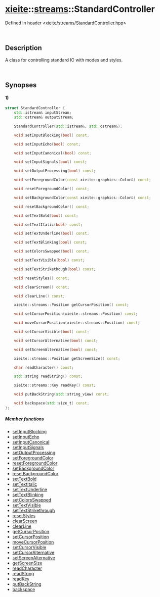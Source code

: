 # [xieite](../../xieite.md)\:\:[streams](../../streams.md)\:\:StandardController
Defined in header [<xieite/streams/StandardController.hpp>](../../include/xieite/streams/StandardController.hpp)

&nbsp;

## Description
A class for controlling standard IO with modes and styles.

&nbsp;

## Synopses
#### 1)
```cpp
struct StandardController {
    std::istream& inputStream;
    std::ostream& outputStream;

    StandardController(std::istream&, std::ostream&);

    void setInputBlocking(bool) const;

    void setInputEcho(bool) const;

    void setInputCanonical(bool) const;

    void setInputSignals(bool) const;

    void setOutputProcessing(bool) const;

    void setForegroundColor(const xieite::graphics::Color&) const;

    void resetForegroundColor() const;

    void setBackgroundColor(const xieite::graphics::Color&) const;

    void resetBackgroundColor() const;

    void setTextBold(bool) const;

    void setTextItalic(bool) const;

    void setTextUnderline(bool) const;

    void setTextBlinking(bool) const;

    void setColorsSwapped(bool) const;

    void setTextVisible(bool) const;

    void setTextStrikethough(bool) const;

    void resetStyles() const;

    void clearScreen() const;

    void clearLine() const;

    xieite::streams::Position getCursorPosition() const;

    void setCursorPosition(xieite::streams::Position) const;

    void moveCursorPosition(xieite::streams::Position) const;

    void setCursorVisible(bool) const;

    void setCursorAlternative(bool) const;

    void setScreenAlternative(bool) const;

    xieite::streams::Position getScreenSize() const;

    char readCharacter() const;

    std::string readString() const;

    xieite::streams::Key readKey() const;

    void putBackString(std::string_view) const;

    void backspace(std::size_t) const;
};
```
##### Member functions
- [setInputBlocking](./StandardController/1/setInputBlocking.md)
- [setInputEcho](./StandardController/1/setInputEcho.md)
- [setInputCanonical](./StandardController/1/setInputCanonical.md)
- [setInputSignals](./StandardController/1/setInputSignals.md)
- [setOutputProcessing](./StandardController/1/setOutputProcessing.md)
- [setForegroundColor](./StandardController/1/setForegroundColor.md)
- [resetForegroundColor](./StandardController/1/resetForegroundColor.md)
- [setBackgroundColor](./StandardController/1/setBackgroundColor.md)
- [resetBackgroundColor](./StandardController/1/resetBackgroundColor.md)
- [setTextBold](./StandardController/1/setTextBold.md)
- [setTextItalic](./StandardController/1/setTextItalic.md)
- [setTextUnderline](./StandardController/1/setTextUnderline.md)
- [setTextBlinking](./StandardController/1/setTextBlinking.md)
- [setColorsSwapped](./StandardController/1/setColorsSwapped.md)
- [setTextVisible](./StandardController/1/setTextVisible.md)
- [setTextStrikethrough](./StandardController/1/setTextStrikethrough.md)
- [resetStyles](./StandardController/1/resetStyles.md)
- [clearScreen](./StandardController/1/clearScreen.md)
- [clearLine](./StandardController/1/clearLine.md)
- [getCursorPosition](./StandardController/1/getCursorPosition.md)
- [setCursorPosition](./StandardController/1/setCursorPosition.md)
- [moveCursorPosition](./StandardController/1/moveCursorPosition.md)
- [setCursorVisible](./StandardController/1/setCursorVisible.md)
- [setCursorAlternative](./StandardController/1/setCursorAlternative.md)
- [setScreenAlternative](./StandardController/1/setScreenAlternative.md)
- [getScreenSize](./StandardController/1/getScreenSize.md)
- [readCharacter](./StandardController/1/readCharacter.md)
- [readString](./StandardController/1/readString.md)
- [readKey](./StandardController/1/readKey.md)
- [putBackString](./StandardController/1/putBackString.md)
- [backspace](./StandardController/1/backspace.md)
